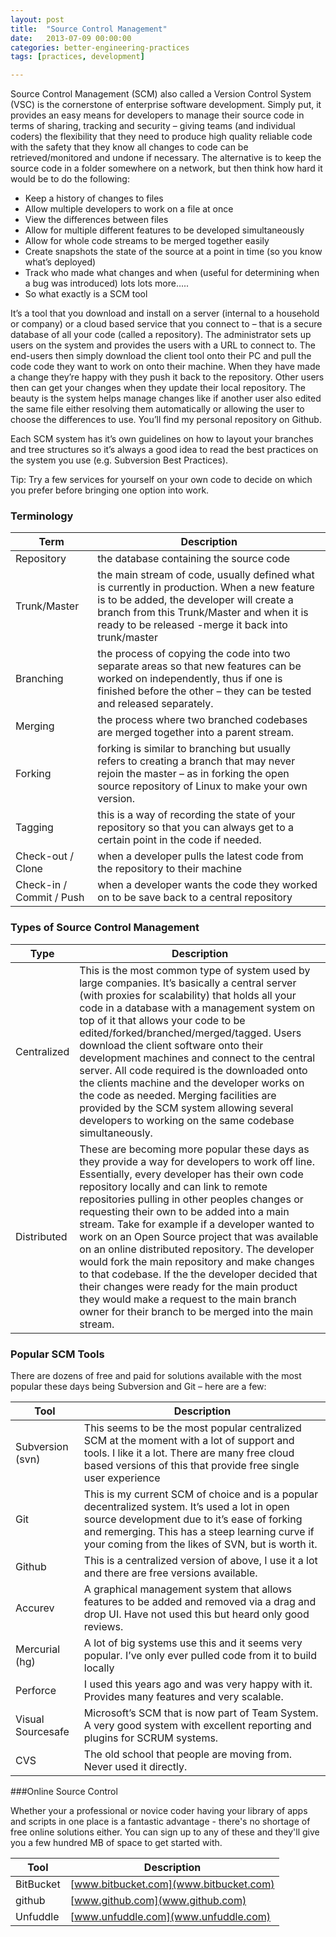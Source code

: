 ```yaml
---
layout: post
title:  "Source Control Management"
date:   2013-07-09 00:00:00
categories: better-engineering-practices
tags: [practices, development]

---
```


Source Control Management (SCM) also called a Version Control System (VSC) is the cornerstone of enterprise software development. Simply put, it provides an easy means for developers to manage their source code in terms of sharing, tracking and security – giving teams (and individual coders) the flexibility that they need to produce high quality reliable code with the safety that they know all changes to code can be retrieved/monitored and undone if necessary. The alternative is to keep the source code in a folder somewhere on a network, but then think how hard it would be to do the following:

- Keep a history of changes to files
- Allow multiple developers to work on a file at once
- View the differences between files
- Allow for multiple different features to be developed simultaneously
- Allow for whole code streams to be merged together easily
- Create snapshots the state of the source at a point in time (so you know what’s deployed)
- Track who made what changes and when (useful for determining when a bug was introduced)
lots lots more…..
- So what exactly is a SCM tool

It’s a tool that you download and install on a server (internal to a household or company) or a cloud based service that you connect to – that is a secure database of all your code (called a repository). The administrator sets up users on the system and provides the users with a URL to connect to. The end-users then simply download the client tool onto their PC and pull the code code they want to work on onto their machine. When they have made a change they’re happy with they push it back to the repository. Other users then can get your changes when they update their local repository. The beauty is the system helps manage changes like if another user also edited the same file either resolving them automatically or allowing the user to choose the differences to use. You’ll find my personal repository on Github.

Each SCM system has it’s own guidelines on how to layout your branches and tree structures so it’s always a good idea to read the best practices on the system you use (e.g. Subversion Best Practices).

Tip: Try a few services for yourself on your own code to decide on which you prefer before bringing one option into work.

### Terminology

|Term|Description|
|-----------------------|--------------|
|Repository| the database containing the source code|
|Trunk/Master|the main stream of code, usually defined what is currently in production. When a new feature is to be added, the developer will create a branch from this Trunk/Master and when it is ready to be released -merge it back into trunk/master|
|Branching|the process of copying the code into two separate areas so that new features can be worked on independently, thus if one is finished before the other – they can be tested and released separately.|
|Merging|the process where two branched codebases are merged together into a parent stream.|
|Forking|forking is similar to branching but usually refers to creating a branch that may never rejoin the master – as in forking the open source repository of Linux to make your own version.|
|Tagging|this is a way of recording the state of your repository so that you can always get to a certain point in the code if needed.|
|Check-out / Clone|when a developer pulls the latest code from the repository to their machine|
|Check-in / Commit / Push|when a developer wants the code they worked on to be save back to a central repository|

### Types of Source Control Management

|Type|Description|
|-----------------------|--------------|
|Centralized|This is the most common type of system used by large companies. It’s basically a central server (with proxies for scalability) that holds all your code in a database with a management system on top of it that allows your code to be edited/forked/branched/merged/tagged. Users download the client software onto their development machines and connect to the central server. All code required is the downloaded onto the clients machine and the developer works on the code as needed. Merging facilities are provided by the SCM system allowing several developers to working on the same codebase simultaneously.|
|Distributed|These are becoming more popular these days as they provide a way for developers to work off line. Essentially, every developer has their own code repository locally and can link to remote repositories pulling in other peoples changes or requesting their own to be added into a main stream. Take for example if a developer wanted to work on an Open Source project that was available on an online distributed repository. The developer would fork the main repository and make changes to that codebase. If the the developer decided that their changes were ready for the main product they would make a request to the main branch owner for their branch to be merged into the main stream.|

### Popular SCM Tools

There are dozens of free and paid for solutions available with the most popular these days being Subversion and Git – here are a few:

|Tool|Description|
|-----------------------|--------------|
|Subversion (svn)|This seems to be the most popular centralized SCM at the moment with a lot of support and tools. I like it a lot. There are many free cloud based versions of this that provide free single user experience|
|Git|This is my current SCM of choice and is a popular decentralized system. It’s used a lot in open source development due to it’s ease of forking and remerging. This has a steep learning curve if your coming from the likes of SVN, but is worth it.|
|Github|This is a centralized version of above, I use it a lot and there are free versions available.|
|Accurev|A graphical management system that allows features to be added and removed via a drag and drop UI. Have not used this but heard only good reviews.|
|Mercurial (hg)|A lot of big systems use this and it seems very popular. I’ve only ever pulled code from it to build locally|
|Perforce|I used this years ago and was very happy with it. Provides many features and very scalable.
|Visual Sourcesafe|Microsoft’s SCM that is now part of Team System. A very good system with excellent reporting and plugins for SCRUM systems.|
|CVS|The old school that people are moving from. Never used it directly.|

###Online Source Control

Whether your a professional or novice coder having your library of apps and scripts in one place is a fantastic advantage - there's no shortage of free online solutions either. You can sign up to any of these and they'll give you a few hundred MB of space to get started with. 

|Tool|Description|
-----------------------|--------------
|BitBucket|[www.bitbucket.com](www.bitbucket.com)|
|github|[www.github.com](www.github.com)|
|Unfuddle|[www.unfuddle.com](www.unfuddle.com)|
	 